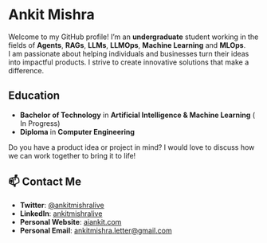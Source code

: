 # Ankit Mishra 

Welcome to my GitHub profile! I’m an **undergraduate** student working in the fields of  **Agents**, **RAGs**, **LLMs**, **LLMOps**, **Machine Learning** and **MLOps**.  
I am passionate about helping individuals and businesses turn their ideas into impactful products.
I strive to create innovative solutions that make a difference. 




## Education
- **Bachelor of Technology** in **Artificial Intelligence & Machine Learning** ( In Progress)
- **Diploma** in **Computer Engineering**


Do you have a product idea or project in mind? I would love to discuss how we can work together to bring it to life!
## 📫 Contact Me


- **Twitter**: [@ankitmishralive](https://twitter.com/ankitmishralive/)
- **LinkedIn**: [ankitmishralive](https://www.linkedin.com/in/ankitmishralive/)
- **Personal Website**: [aiankit.com](https://aiankit.com/)
- **Personal Email**: [ankitmishra.letter@gmail.com](mailto:ankitmishra.letter@gmail.com)




